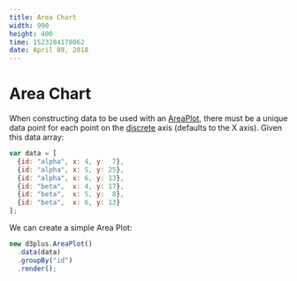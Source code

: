 ```yaml
---
title: Area Chart
width: 990
height: 400
time: 1523284178062
date: April 09, 2018
---
```


# Area Chart

When constructing data to be used with an [AreaPlot](http://d3plus.org/docs/#AreaPlot), there must be a unique data point for each point on the [discrete](http://d3plus.org/docs/#Plot.discrete) axis (defaults to the X axis). Given this data array:

```js
var data = [
  {id: "alpha", x: 4, y:  7},
  {id: "alpha", x: 5, y: 25},
  {id: "alpha", x: 6, y: 13},
  {id: "beta",  x: 4, y: 17},
  {id: "beta",  x: 5, y:  8},
  {id: "beta",  x: 6, y: 13}
];
```

We can create a simple Area Plot:

```js
new d3plus.AreaPlot()
  .data(data)
  .groupBy("id")
  .render();
```
